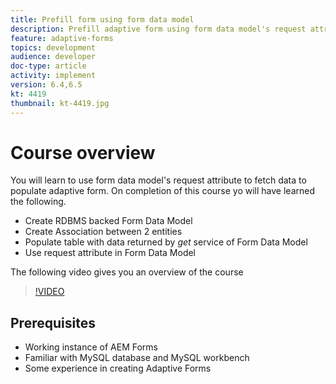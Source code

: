 ```yaml
---
title: Prefill form using form data model
description: Prefill adaptive form using form data model's request attribute 
feature: adaptive-forms
topics: development
audience: developer
doc-type: article
activity: implement
version: 6.4,6.5
kt: 4419
thumbnail: kt-4419.jpg
---
```

# Course overview

You will learn to use form data model's request attribute to fetch data to populate adaptive form.
 On completion of this course yo will have learned the following.

* Create RDBMS backed Form Data Model
* Create Association between 2 entities
* Populate table with data returned by _get_ service of Form Data Model
* Use request attribute in Form Data Model

The following video gives you an overview of the course
>[!VIDEO](https://video.tv.adobe.com/v/36387/quality=9)
## Prerequisites

* Working instance of AEM Forms
* Familiar with MySQL database and MySQL workbench
* Some experience in creating Adaptive Forms


